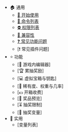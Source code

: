 * 🏠 通用
    * [🔌 开始使用](general.getting-started.md)
    * [📄 命令列表](general.commands.md)
    * [⛔ 权限列表](general.permissions.md)
    * [🧩 兼容性](general.compatbility.md)
    * [❓ 常见功能问题](general.common-questions.md)
    * [❗ 常见插件问题]
* ⭐ 功能
    * [📱 游戏内编辑器]
    * [🏆 累抽奖励]
    * [💻 虚拟宝箱与钥匙]
    * [🎡 稀有度、权重与几率]
    * [💵 开箱收费]
    * [🎍 奖品预览]
    * [⏳ 抽奖限制]
    * [🎨 抽奖变量]
* 🧰 实用
    * [变量列表]
